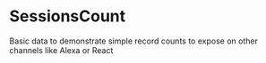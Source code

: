 # SessionsCount
Basic data to demonstrate simple record counts to expose on other channels like Alexa or React
